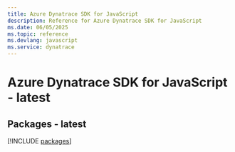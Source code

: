 ```yaml
---
title: Azure Dynatrace SDK for JavaScript
description: Reference for Azure Dynatrace SDK for JavaScript
ms.date: 06/05/2025
ms.topic: reference
ms.devlang: javascript
ms.service: dynatrace
---
```

# Azure Dynatrace SDK for JavaScript - latest
## Packages - latest
[!INCLUDE [packages](dynatrace-index.md)]
